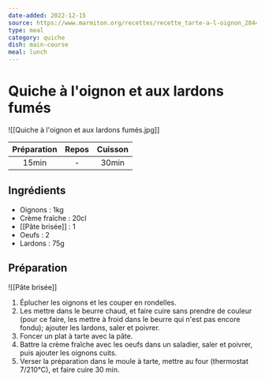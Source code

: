 ```yaml
---
date-added: 2022-12-15
source: https://www.marmiton.org/recettes/recette_tarte-a-l-oignon_28444.aspx
type: meal
category: quiche
dish: main-course
meal: lunch
---
```


# Quiche à l'oignon et aux lardons fumés

![[Quiche à l'oignon et aux lardons fumés.jpg]]

| Préparation | Repos | Cuisson |
|:-----------:|:-----:|:-------:|
|    15min    |   -   |  30min  |

## Ingrédients

- Oignons : 1kg
- Crème fraîche : 20cl
- [[Pâte brisée]] : 1
- Oeufs : 2
- Lardons : 75g

## Préparation

![[Pâte brisée]]

1. Éplucher les oignons et les couper en rondelles.
2. Les mettre dans le beurre chaud, et faire cuire sans prendre de couleur (pour ce faire, les mettre à froid dans le beurre qui n'est pas encore fondu); ajouter les lardons, saler et poivrer.
3. Foncer un plat à tarte avec la pâte.
4. Battre la crème fraîche avec les oeufs dans un saladier, saler et poivrer, puis ajouter les oignons cuits.
5. Verser la préparation dans le moule à tarte, mettre au four (thermostat 7/210°C), et faire cuire 30 min.